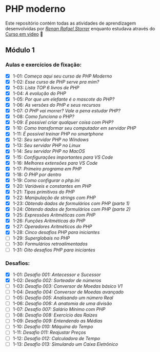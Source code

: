# PHP moderno

Este repositório contém todas as atividades de aprendizagem desenvolvidas por _[Renan Rafael Storrer](https://www.linkedin.com/in/renanstorrer/)_ enquanto estudava através do [Curso em video](https://www.youtube.com/@CursoemVideo) :rocket:

## Módulo 1

### Aulas e exercícios de fixação:

- [X] 1-01: _Começa aqui seu curso de PHP Moderno_
- [X] 1-02: _Esse curso de PHP serve pra mim?_
- [X] 1-03: _Lista TOP 6 livros de PHP_
- [X] 1-04: _A evolução do PHP_
- [X] 1-05: _Por que um elefante é o mascote do PHP?_
- [X] 1-06: _As versões do PHP e seus recursos_
- [X] 1-07: _O PHP vai morrer? Vale a pena estudar PHP?_
- [X] 1-08: _Como funciona o PHP?_
- [X] 1-09: _É possível criar qualquer coisa com PHP?_
- [X] 1-10: _Como transformar seu computador em servidor PHP_
- [X] 1-11: _É possível treinar PHP no smartphone_
- [X] 1-12: _Seu servidor PHP no Windows_
- [X] 1-13: _Seu servidor PHP no Linux_
- [X] 1-14: _Seu servidor PHP no MacOS_
- [X] 1-15: _Configurações importantes para VS Code_
- [X] 1-16: _Melhores extensões para VS Code_
- [X] 1-17: _Primeiro programa em PHP_
- [X] 1-18: _O PHP por dentro_
- [X] 1-19: _Como configurar o php.ini_
- [X] 1-20: _Variáveis e constantes em PHP_
- [X] 1-21: _Tipos primitivos do PHP_
- [X] 1-22: _Manipulação de strings com PHP_
- [X] 1-23: _Obtendo dados de formulários com PHP (parte 1)_
- [X] 1-24: _Obtendo dados de formulários com PHP (parte 2)_
- [X] 1-25: _Expressões Aritméticas com PHP_
- [X] 1-26: _Funções Aritméticas do PHP_
- [X] 1-27: _Operadores Aritméticos do PHP_
- [X] 1-28: _Cinco desafios PHP para iniciantes_
- [ ] 1-29: _Superglobais no PHP_
- [ ] 1-30: _Formulários retroalimentados_
- [ ] 1-31: _Oito desafios PHP para iniciantes_

### Desafios:

- [X] 1-01: _Desafio 001: Antecessor e Sucessor_
- [X] 1-02: _Desafio 002: Sorteador de números_
- [ ] 1-03: _Desafio 003: Conversor de Moedas básico V1_
- [ ] 1-04: _Desafio 004: Conversor de Moedas avançado_
- [ ] 1-05: _Desafio 005: Analisando um número Real_
- [ ] 1-06: _Desafio 006: A anatomia de uma divisão_
- [ ] 1-07: _Desafio 007: Salário Mínimo com PHP_
- [ ] 1-08: _Desafio 008: Exercício das Raízes_
- [ ] 1-09: _Desafio 009: Entendendo as Médias_
- [ ] 1-10: _Desafio 010: Máquina do Tempo_
- [ ] 1-11: _Desafio 011: Reajustar Preços_
- [ ] 1-12: _Desafio 012: Calculadora de Tempo_
- [ ] 1-13: _Desafio 013: Simulando um Caixa Eletrônico_
